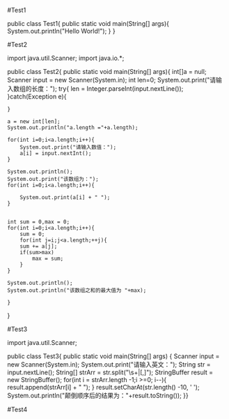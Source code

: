 #Test1

public class Test1{
   public static void main(String[] args){
	System.out.println("Hello World!");
   }
}


#Test2

import java.util.Scanner;
import java.io.*;

public class Test2{
    public static void main(String[] args){
	int[]a = null;
	Scanner input = new Scanner(System.in);
	int len=0;
	System.out.print("请输入数组的长度：");
	try{
	    len = Integer.parseInt(input.nextLine());
	}catch(Exception e){
	
	}
	
	a = new int[len];
	System.out.println("a.length ="+a.length);
	
	for(int i=0;i<a.length;i++){
	    System.out.print("请输入数值：");
	    a[i] = input.nextInt();
	}
	
	System.out.println();
	System.out.print("该数组为：");
	for(int i=0;i<a.length;i++){
	    
	    System.out.print(a[i] + " ");
	}
	
	
	int sum = 0,max = 0;
	for(int i=0;i<a.length;i++){
	    sum = 0;
	    for(int j=i;j<a.length;++j){
		sum += a[j];
		if(sum>max)
		    max = sum;
	    }
	}
	
	System.out.println();
	System.out.println("该数组之和的最大值为 "+max);

    }
    
    
}


#Test3

import java.util.Scanner;

public class Test3{
    public static void main(String[] args) {
	Scanner input = new Scanner(System.in);
	System.out.print("请输入英文：");
	String str = input.nextLine();
        String[] strArr = str.split("\\s+|[,]");
        StringBuffer result = new StringBuffer();
        for(int i = strArr.length -1;i >=0; i--){
            result.append(strArr[i] + " ");
        }
        result.setCharAt(str.length() -10, ' ');
        System.out.println("颠倒顺序后的结果为："+result.toString());
}}


#Test4

